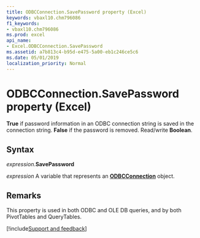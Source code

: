 ```yaml
---
title: ODBCConnection.SavePassword property (Excel)
keywords: vbaxl10.chm796086
f1_keywords:
- vbaxl10.chm796086
ms.prod: excel
api_name:
- Excel.ODBCConnection.SavePassword
ms.assetid: a7b813c4-b95d-e475-5a00-eb1c246ce5c6
ms.date: 05/01/2019
localization_priority: Normal
---
```



# ODBCConnection.SavePassword property (Excel)

**True** if password information in an ODBC connection string is saved in the connection string. **False** if the password is removed. Read/write **Boolean**.


## Syntax

_expression_.**SavePassword**

_expression_ A variable that represents an **[ODBCConnection](Excel.ODBCConnection.md)** object.


## Remarks

This property is used in both ODBC and OLE DB queries, and by both PivotTables and QueryTables.



[!include[Support and feedback](~/includes/feedback-boilerplate.md)]